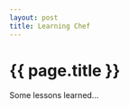 ```yaml
---
layout: post
title: Learning Chef
---
```


{{ page.title }}
================


Some lessons learned...
